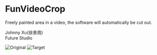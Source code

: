 # FunVideoCrop
Freely painted area in a video, the software will automatically be cut out.

Johnny Xu(徐景周)  
Future Studio
  
![Original](https://github.com/xujingzhou/FunVideoCrop/blob/master/Resource/Demo/EN_640x960_1.png)
![Target](https://github.com/xujingzhou/FunVideoCrop/blob/master/Resource/Demo/EN_640x960_2.png?raw=true)

